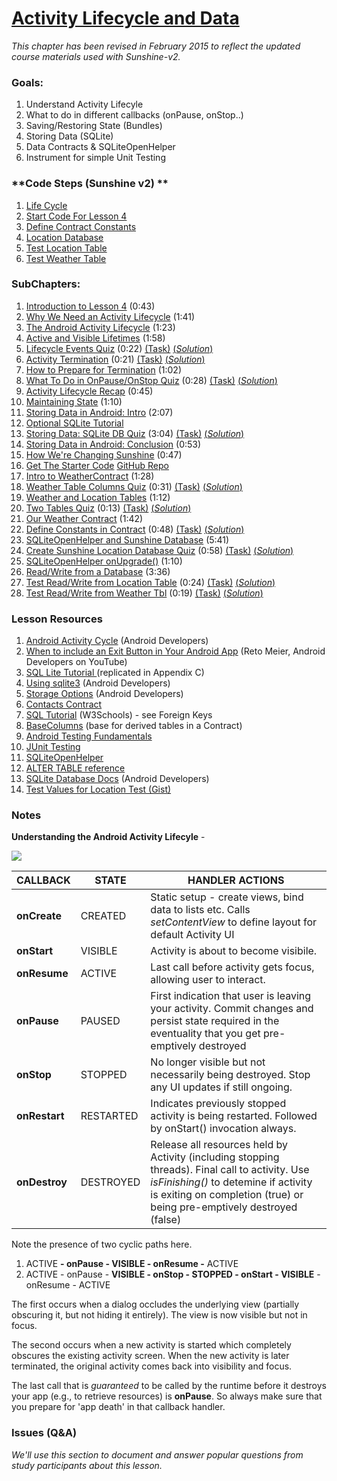 # [Activity Lifecycle and Data](https://www.udacity.com/course/viewer#!/c-ud853/l-3621368730)

*This chapter has been revised in February 2015 to reflect the updated course materials used with Sunshine-v2.*

### **Goals**:
1. Understand Activity Lifecyle
2. What to do in different callbacks (onPause, onStop..)
3. Saving/Restoring State (Bundles)
4. Storing Data (SQLite)
5. Data Contracts & SQLiteOpenHelper
6. Instrument for simple Unit Testing

### **Code Steps (Sunshine v2) **
1. [Life Cycle](https://github.com/udacity/Sunshine-Version-2/tree/4.01_life_cycle)
2. [Start Code For Lesson 4](https://github.com/udacity/Sunshine-Version-2/tree/4.02_start_code_for_lesson_4)
3. [Define Contract Constants](https://github.com/udacity/Sunshine-Version-2/tree/4.03_define_contract_constants)
4. [Location Database](https://github.com/udacity/Sunshine-Version-2/tree/4.04_location_database)
5. [Test Location Table](https://github.com/udacity/Sunshine-Version-2/tree/4.05_test_location_table)
6. [Test Weather Table](https://github.com/udacity/Sunshine-Version-2/tree/4.06_test_weather_table)


### **SubChapters**:
1. [Introduction to Lesson 4](https://www.udacity.com/course/viewer#!/c-ud853/l-3621368730/m-1620448626) (0:43)
2. [Why We Need an Activity Lifecycle](https://www.udacity.com/course/viewer#!/c-ud853/l-3621368730/m-1589798633) (1:41)
3. [The Android Activity Lifecycle](https://www.udacity.com/course/viewer#!/c-ud853/l-3621368730/m-1583638626) (1:23)
4. [Active and Visible Lifetimes](https://www.udacity.com/course/viewer#!/c-ud853/l-3621368730/m-1583638627) (1:58)
5. [Lifecycle Events Quiz](https://www.udacity.com/course/viewer#!/c-ud853/l-3621368730/e-3607628747/m-1601448690) (0:22) [(Task)](https://www.udacity.com/course/viewer#!/c-ud853/l-3621368730/e-3607628747/m-1575878724) [(*Solution*)](https://www.udacity.com/course/viewer#!/c-ud853/l-3621368730/e-3607628747/m-1601448691)
6. [Activity Termination](https://www.udacity.com/course/viewer#!/c-ud853/l-3621368730/e-3606388753/m-1606918620) (0:21) [(Task)](https://www.udacity.com/course/viewer#!/c-ud853/l-3621368730/e-3606388753/m-1648718609) [(*Solution*)](https://www.udacity.com/course/viewer#!/c-ud853/l-3621368730/e-3606388753/m-1640278568)
7. [How to Prepare for Termination](https://www.udacity.com/course/viewer#!/c-ud853/l-3621368730/m-1638468930) (1:02)
8. [What To Do in OnPause/OnStop Quiz](https://www.udacity.com/course/viewer#!/c-ud853/l-3621368730/e-3607248728/m-1633698589) (0:28) [(Task)](https://www.udacity.com/course/viewer#!/c-ud853/l-3621368730/e-3607248728/m-1575878726) [(*Solution*)](https://www.udacity.com/course/viewer#!/c-ud853/l-3621368730/e-3607248728/m-1633698590)
9. [Activity Lifecycle Recap](https://www.udacity.com/course/viewer#!/c-ud853/l-3621368730/m-1615278580) (0:45)
10. [Maintaining State](https://www.udacity.com/course/viewer#!/c-ud853/l-3621368730/m-1623188629) (1:10)
11. [Storing Data in Android: Intro](https://www.udacity.com/course/viewer#!/c-ud853/l-3621368730/m-3677608539) (2:07)
12. [Optional SQLite Tutorial](https://www.udacity.com/course/viewer#!/c-ud853/l-3621368730/m-2602608541)
13. [Storing Data: SQLite DB Quiz](https://www.udacity.com/course/viewer#!/c-ud853/l-3621368730/e-3629689170/m-3627479031) (3:04) [(Task)](https://www.udacity.com/course/viewer#!/c-ud853/l-3621368730/e-3629689170/m-2450948548) [(*Solution*)](https://www.udacity.com/course/viewer#!/c-ud853/l-3621368730/e-3629689170/m-3666188698)
14. [Storing Data in Android: Conclusion](https://www.udacity.com/course/viewer#!/c-ud853/l-3621368730/m-3677438574) (0:53)
15. [How We're Changing Sunshine](https://www.udacity.com/course/viewer#!/c-ud853/l-3621368730/m-3602748953) (0:47)
16. [Get The Starter Code](https://www.udacity.com/course/viewer#!/c-ud853/l-3621368730/m-3617349500) [GitHub Repo](https://github.com/udacity/Sunshine-Version-2/tree/lesson_4_starter_code)
17. [Intro to WeatherContract](https://www.udacity.com/course/viewer#!/c-ud853/l-3621368730/m-3661228653) (1:28)
18. [Weather Table Columns Quiz](https://www.udacity.com/course/viewer#!/c-ud853/l-3621368730/e-3641159006/m-3602719481) (0:31) [(Task)](https://www.udacity.com/course/viewer#!/c-ud853/l-3621368730/e-3641159006/m-3600409885) [(*Solution*)](https://www.udacity.com/course/viewer#!/c-ud853/l-3621368730/e-3641159006/m-3621979749)
19. [Weather and Location Tables](https://www.udacity.com/course/viewer#!/c-ud853/l-3621368730/m-3644178948) (1:12)
20. [Two Tables Quiz](https://www.udacity.com/course/viewer#!/c-ud853/l-3621368730/e-3651328774/m-3641928933) (0:13) [(Task)](https://www.udacity.com/course/viewer#!/c-ud853/l-3621368730/e-3651328774/m-3613579161) [(*Solution*)](https://www.udacity.com/course/viewer#!/c-ud853/l-3621368730/e-3651328774/m-3677748544)
21. [Our Weather Contract](https://www.udacity.com/course/viewer#!/c-ud853/l-3621368730/m-3635768772) (1:42)
22. [Define Constants in Contract](https://www.udacity.com/course/viewer#!/c-ud853/l-3621368730/e-3597819307/m-3671828649) (0:48) [(Task)](https://www.udacity.com/course/viewer#!/c-ud853/l-3621368730/e-3597819307/m-3648328762) [(*Solution*)](https://www.udacity.com/course/viewer#!/c-ud853/l-3621368730/e-3597819307/m-3614578817)
23. [SQLiteOpenHelper and Sunshine Database](https://www.udacity.com/course/viewer#!/c-ud853/l-3621368730/m-3625419128) (5:41)
24. [Create Sunshine Location Database Quiz](https://www.udacity.com/course/viewer#!/c-ud853/l-3621368730/e-3651679153/m-3636879012) (0:58) [(Task)](https://www.udacity.com/course/viewer#!/c-ud853/l-3621368730/e-3651679153/m-3619939598) [(*Solution*)](https://www.udacity.com/course/viewer#!/c-ud853/l-3621368730/e-3651679153/m-3651629136)
25. [SQLiteOpenHelper onUpgrade()](https://www.udacity.com/course/viewer#!/c-ud853/l-3621368730/m-3657678767) (1:10)
26. [Read/Write from a Database](https://www.udacity.com/course/viewer#!/c-ud853/l-3621368730/m-3600288930) (3:36)
27. [Test Read/Write from Location Table](https://www.udacity.com/course/viewer#!/c-ud853/l-3621368730/e-3610188901/m-3617879357) (0:24) [(Task)](https://www.udacity.com/course/viewer#!/c-ud853/l-3621368730/e-3610188901/m-3663378724) [(*Solution*)](https://www.udacity.com/course/viewer#!/c-ud853/l-3621368730/e-3610188901/m-3644818769)
28. [Test Read/Write from Weather Tbl](https://www.udacity.com/course/viewer#!/c-ud853/l-3621368730/e-3638128844/m-3647399078) (0:19) [(Task)](https://www.udacity.com/course/viewer#!/c-ud853/l-3621368730/e-3638128844/m-3653188827) [(*Solution*)](https://www.udacity.com/course/viewer#!/c-ud853/l-3621368730/e-3638128844/m-3628158744)


### **Lesson Resources**

1. [Android Activity Cycle](http://developer.android.com/training/basics/activity-lifecycle/starting.html) (Android Developers)
2. [When to include an Exit Button in Your Android App](https://www.youtube.com/watch?v=631T7B8HOv4) (Reto Meier, Android Developers on YouTube)
3. [SQL Lite Tutorial ](https://www.udacity.com/course/viewer#!/c-ud853/l-3621368730/m-2602608541) (replicated in Appendix C)
4. [Using sqlite3](http://developer.android.com/tools/help/sqlite3.html) (Android Developers)
5. [Storage Options](http://developer.android.com/guide/topics/data/data-storage.html) (Android Developers)
6. [Contacts Contract](http://developer.android.com/reference/android/provider/ContactsContract.html)
7. [SQL Tutorial](http://www.w3schools.com/sql/) (W3Schools) - see Foreign Keys
8. [BaseColumns](http://developer.android.com/reference/android/provider/BaseColumns.html) (base for derived tables in a Contract)
9. [Android Testing Fundamentals](http://developer.android.com/tools/testing/testing_android.html)
10. [JUnit Testing](http://www.tutorialspoint.com/junit/junit_quick_guide.htm)
11. [SQLiteOpenHelper](http://developer.android.com/reference/android/database/sqlite/SQLiteOpenHelper.html)
12. [ALTER TABLE reference](https://www.sqlite.org/lang_altertable.html)
13. [SQLite Database Docs](http://developer.android.com/reference/android/database/sqlite/SQLiteDatabase.html) (Android Developers)
14. [Test Values for Location Test (Gist)](https://gist.github.com/anonymous/c758e97765f2ca48fbc6)




### **Notes**

**Understanding the Android Activity Lifecyle** -

![](https://s3.amazonaws.com/content.udacity-data.com/course/ud853/Android_Activity_LifeCyle.png)

| CALLBACK | STATE | HANDLER ACTIONS |
| -- | -- | -- |
| **onCreate**  | CREATED   | Static setup - create views, bind data to lists etc. Calls *setContentView* to define layout for default Activity UI |
| **onStart**   | VISIBLE   | Activity is about to become visibile.  |
| **onResume**  | ACTIVE    | Last call before activity gets focus, allowing user to interact.  |
| **onPause**   | PAUSED    | First indication that user is leaving your activity. Commit changes and persist state required in the eventuality that you get pre-emptively destroyed |
| **onStop**    | STOPPED   | No longer visible but not necessarily being destroyed. Stop any UI updates if still ongoing. |
| **onRestart** | RESTARTED | Indicates previously stopped activity is being restarted. Followed by onStart() invocation always. |
| **onDestroy** | DESTROYED | Release all resources held by Activity (including stopping threads). Final call to activity. Use *isFinishing()* to detemine if activity is exiting on completion (true) or being pre-emptively destroyed (false) |


Note the presence of two cyclic paths here.
  1. ACTIVE **- onPause - VISIBLE - onResume -** ACTIVE
  2. ACTIVE - onPause - **VISIBLE - onStop - STOPPED - onStart - VISIBLE** - onResume - ACTIVE

The first occurs when a dialog occludes the underlying view (partially obscuring it, but not hiding it entirely). The view is now visible but not in focus.

The second occurs when a new activity is started which completely obscures the existing activity screen. When the new activity is later terminated, the original activity comes back into visibility and focus.

The last call that is *guaranteed* to be called by the runtime before it destroys your app (e.g., to retrieve resources) is **onPause**. So always make sure that you prepare for 'app death' in that callback handler.

### **Issues (Q&A)**

*We'll use this section to document and answer popular questions from study participants about this lesson.*
